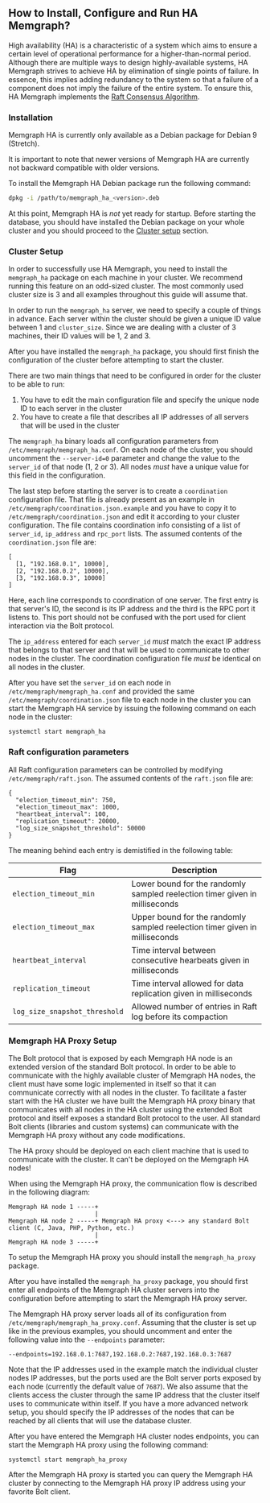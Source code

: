 ## How to Install, Configure and Run HA Memgraph?

High availability (HA) is a characteristic of a system which aims to ensure a
certain level of operational performance for a higher-than-normal period.
Although there are multiple ways to design highly-available systems, HA Memgraph
strives to achieve HA by elimination of single points of failure. In essence,
this implies adding redundancy to the system so that a failure of a component
does not imply the failure of the entire system. To ensure this, HA Memgraph
implements the [Raft Consensus Algorithm](https://raft.github.io/).

### Installation

Memgraph HA is currently only available as a Debian package for Debian 9
(Stretch).

It is important to note that newer versions of Memgraph HA are currently not
backward compatible with older versions.

To install the Memgraph HA Debian package run the following command:

```bash
dpkg -i /path/to/memgraph_ha_<version>.deb
```

At this point, Memgraph HA is *not* yet ready for startup. Before starting the
database, you should have installed the Debian package on your whole cluster
and you should proceed to the [Cluster setup](#cluster-setup) section.

### Cluster Setup

In order to successfully use HA Memgraph, you need to install the
`memgraph_ha` package on each machine in your cluster. We recommend running this
feature on an odd-sized cluster. The most commonly used cluster size is 3 and
all examples throughout this guide will assume that.

In order to run the `memgraph_ha` server, we need to specify a couple of things
in advance. Each server within the cluster should be given a unique ID value
between 1 and `cluster_size`. Since we are dealing with a cluster of 3 machines,
their ID values will be 1, 2 and 3.

After you have installed the `memgraph_ha` package, you should first finish the
configuration of the cluster before attempting to start the cluster.

There are two main things that need to be configured in order for the cluster
to be able to run:
1. You have to edit the main configuration file and specify the unique node ID
   to each server in the cluster
2. You have to create a file that describes all IP addresses of all servers
   that will be used in the cluster

The `memgraph_ha` binary loads all configuration parameters from
`/etc/memgraph/memgraph_ha.conf`. On each node of the cluster, you should
uncomment the `--server-id=0` parameter and change the value to the `server_id`
of that node (1, 2 or 3). All nodes *must* have a unique value for this field
in the configuration.

The last step before starting the server is to create a `coordination`
configuration file. That file is already present as an example in
`/etc/memgraph/coordination.json.example` and you have to copy it to
`/etc/memgraph/coordination.json` and edit it according to your cluster
configuration. The file contains coordination info consisting of a list of
`server_id`, `ip_address` and `rpc_port` lists. The assumed contents of the
`coordination.json` file are:

```plaintext
[
  [1, "192.168.0.1", 10000],
  [2, "192.168.0.2", 10000],
  [3, "192.168.0.3", 10000]
]
```

Here, each line corresponds to coordination of one server. The first entry is
that server's ID, the second is its IP address and the third is the RPC port it
listens to. This port should not be confused with the port used for client
interaction via the Bolt protocol.

The `ip_address` entered for each `server_id` *must* match the exact IP address
that belongs to that server and that will be used to communicate to other nodes
in the cluster. The coordination configuration file *must* be identical on all
nodes in the cluster.

After you have set the `server_id` on each node in
`/etc/memgraph/memgraph_ha.conf` and provided the same
`/etc/memgraph/coordination.json` file to each node in the cluster you can
start the Memgraph HA service by issuing the following command on each node in
the cluster:

```
systemctl start memgraph_ha
```

### Raft configuration parameters

All Raft configuration parameters can be controlled by modifying
`/etc/memgraph/raft.json`.  The assumed contents of the `raft.json` file are:

```plaintext
{
  "election_timeout_min": 750,
  "election_timeout_max": 1000,
  "heartbeat_interval": 100,
  "replication_timeout": 20000,
  "log_size_snapshot_threshold": 50000
}
```

The meaning behind each entry is demistified in the following table:

Flag                          | Description
------------------------------|------------
`election_timeout_min`        | Lower bound for the randomly sampled reelection timer given in milliseconds
`election_timeout_max`        | Upper bound for the randomly sampled reelection timer given in milliseconds
`heartbeat_interval`          | Time interval between consecutive hearbeats given in milliseconds
`replication_timeout`         | Time interval allowed for data replication given in milliseconds
`log_size_snapshot_threshold` | Allowed number of entries in Raft log before its compaction

### Memgraph HA Proxy Setup

The Bolt protocol that is exposed by each Memgraph HA node is an extended
version of the standard Bolt protocol. In order to be able to communicate with
the highly available cluster of Memgraph HA nodes, the client must have some
logic implemented in itself so that it can communicate correctly with all nodes
in the cluster. To facilitate a faster start with the HA cluster we have built
the Memgraph HA proxy binary that communicates with all nodes in the HA cluster
using the extended Bolt protocol and itself exposes a standard Bolt protocol to
the user. All standard Bolt clients (libraries and custom systems) can
communicate with the Memgraph HA proxy without any code modifications.

The HA proxy should be deployed on each client machine that is used to
communicate with the cluster. It can't be deployed on the Memgraph HA nodes!

When using the Memgraph HA proxy, the communication flow is described in the
following diagram:
```plaintext
Memgraph HA node 1 -----+
                        |
Memgraph HA node 2 -----+ Memgraph HA proxy <---> any standard Bolt client (C, Java, PHP, Python, etc.)
                        |
Memgraph HA node 3 -----+
```

To setup the Memgraph HA proxy you should install the `memgraph_ha_proxy`
package.

After you have installed the `memgraph_ha_proxy` package, you should first
enter all endpoints of the Memgraph HA cluster servers into the configuration
before attempting to start the Memgraph HA proxy server.

The Memgraph HA proxy server loads all of its configuration from
`/etc/memgraph/memgraph_ha_proxy.conf`. Assuming that the cluster is set up
like in the previous examples, you should uncomment and enter the following
value into the `--endpoints` parameter:
```
--endpoints=192.168.0.1:7687,192.168.0.2:7687,192.168.0.3:7687
```

Note that the IP addresses used in the example match the individual cluster
nodes IP addresses, but the ports used are the Bolt server ports exposed by
each node (currently the default value of `7687`).  We also assume that the
clients access the cluster through the same IP address that the cluster itself
uses to communicate within itself. If you have a more advanced network setup,
you should specify the IP addresses of the nodes that can be reached by all
clients that will use the database cluster.

After you have entered the Memgraph HA cluster nodes endpoints, you can start
the Memgraph HA proxy using the following command:
```
systemctl start memgraph_ha_proxy
```

After the Memgraph HA proxy is started you can query the Memgraph HA cluster by
connecting to the Memgraph HA proxy IP address using your favorite Bolt client.
